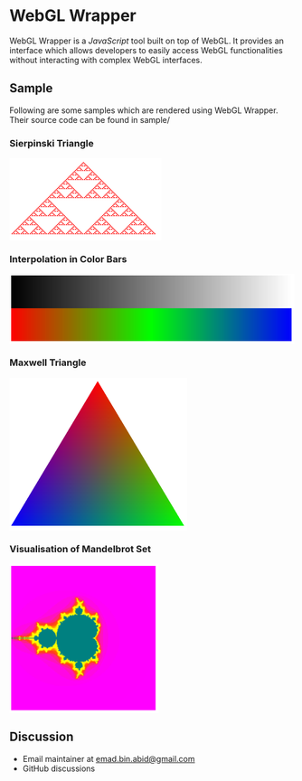# WebGL Wrapper
WebGL Wrapper is a _JavaScript_ tool built on top of WebGL. It provides an interface which allows developers to easily access WebGL functionalities without interacting with complex WebGL interfaces.

## Sample
Following are some samples which are rendered using WebGL Wrapper. Their source code can be found in sample/

### Sierpinski Triangle
<img align="center" src="./assets/img/sierpinski.PNG" alt="Sierpinski Triangle">

### Interpolation in Color Bars
<img align="center" src="./assets/img/colorbar.PNG" alt="Color Bars">

### Maxwell Triangle
<img align="center" src="./assets/img/maxwell.PNG" alt="Maxwell Triangle">

### Visualisation of Mandelbrot Set
<img align="center" src="./assets/img/mandelbrot.PNG" alt="Mandelbrot Set">

## Discussion
- Email maintainer at [emad.bin.abid@gmail.com](emad.bin.abid@gmail.com)
- GitHub discussions